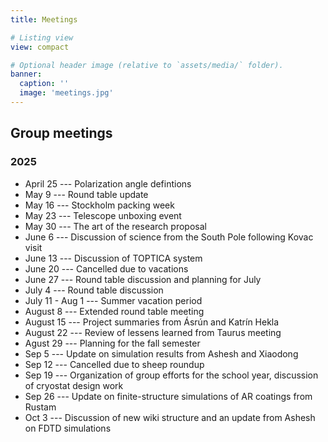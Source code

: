 ```yaml
---
title: Meetings

# Listing view
view: compact

# Optional header image (relative to `assets/media/` folder).
banner:
  caption: ''
  image: 'meetings.jpg'
---
```


## Group meetings

### 2025
 * April 25 --- Polarization angle defintions
 * May 9  --- Round table update
 * May 16 --- Stockholm packing week
 * May 23 --- Telescope unboxing event
 * May 30 --- The art of the research proposal 
 * June 6 --- Discussion of science from the South Pole following Kovac visit
 * June 13 --- Discussion of TOPTICA system
 * June 20 --- Cancelled due to vacations
 * June 27 --- Round table discussion and planning for July
 * July 4 --- Round table discussion 
 * July 11 -  Aug 1 --- Summer vacation period
 * August 8 --- Extended round table meeting 
 * August 15 --- Project summaries from Ásrún and Katrín Hekla
 * August 22 --- Review of lessens learned from Taurus meeting
 * Agust 29 --- Planning for the fall semester
 * Sep 5 --- Update on simulation results from Ashesh and Xiaodong
 * Sep 12 --- Cancelled due to sheep roundup 
 * Sep 19 --- Organization of group efforts for the school year, discussion of cryostat design work
 * Sep 26 --- Update on finite-structure simulations of AR coatings from Rustam
 * Oct 3 --- Discussion of new wiki structure and an update from Ashesh on FDTD simulations

